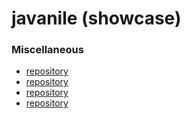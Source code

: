 # javanile (showcase)
### Miscellaneous
* [repository](https://github.com/repository)
* [repository](https://github.com/repository)
* [repository](https://github.com/repository)
* [repository](https://github.com/repository)
